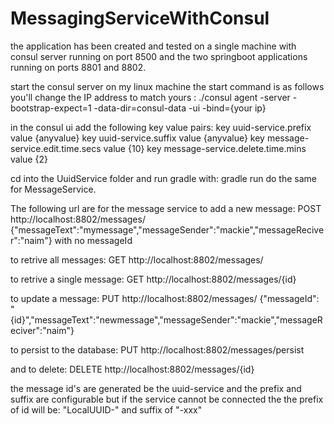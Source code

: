 # MessagingServiceWithConsul
the application has been created and tested on a single
machine with consul server running on port 8500
and the two springboot applications running on ports 8801 and 8802.

start the consul server 
on my linux machine the start command
is as follows you'll change the IP address
to match yours : ./consul agent -server -bootstrap-expect=1 -data-dir=consul-data -ui -bind={your ip}

in the consul ui add the following key value pairs:
key   uuid-service.prefix  value  {anyvalue}
key   uuid-service.suffix  value  {anyvalue}
key   message-service.edit.time.secs   value {10}
key   message-service.delete.time.mins value {2}

cd into the UuidService folder and run gradle with: gradle run
do the same for MessageService.


The following url are for the message service
to add a new message:
POST   http://localhost:8802/messages/  {"messageText":"mymessage","messageSender":"mackie","messageReciver":"naim"} with no messageId 


to retrive all messages:
GET    http://localhost:8802/messages/

to retrive a single message:
GET    http://localhost:8802/messages/{id} 

to update a message:
PUT    http://localhost:8802/messages/  {"messageId": "{id}","messageText":"newmessage","messageSender":"mackie","messageReciver":"naim"}

to persist to the database:
PUT    http://localhost:8802/messages/persist

and to delete:
DELETE http://localhost:8802/messages/{id} 

the message id's are generated be the uuid-service and the prefix and suffix are configurable but
if the service cannot be connected the the prefix of id will be: "LocalUUID-" and suffix of "-xxx"


